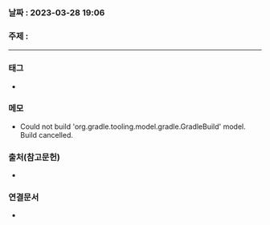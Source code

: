 ### 날짜 : 2023-03-28 19:06
### 주제 :
---
### 태그
* 

### 메모
* Could not build 'org.gradle.tooling.model.gradle.GradleBuild' model. Build cancelled.

### 출처(참고문헌)
-  

### 연결문서
- 
